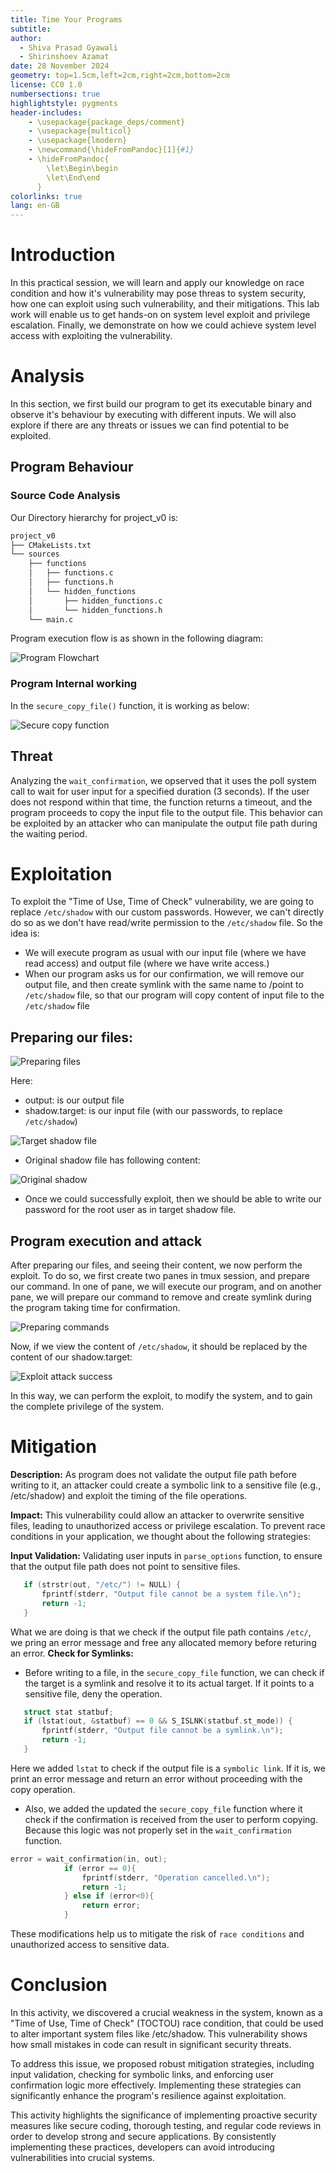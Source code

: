 ```yaml
---
title: Time Your Programs
subtitle:
author: 
  - Shiva Prasad Gyawali
  - Shirinshoev Azamat
date: 28 November 2024
geometry: top=1.5cm,left=2cm,right=2cm,bottom=2cm
license: CC0 1.0
numbersections: true
highlightstyle: pygments
header-includes:
    - \usepackage{package_deps/comment}
    - \usepackage{multicol}
    - \usepackage{lmodern}
    - \newcommand{\hideFromPandoc}[1]{#1}
    - \hideFromPandoc{
        \let\Begin\begin
        \let\End\end
      }
colorlinks: true
lang: en-GB
---
```



# Introduction
In this practical session, we will learn and apply our knowledge on race condition and how it's vulnerability may pose threas to system security, how one can exploit using such vulnerability, and their mitigations. This lab work will enable us to get hands-on on system level exploit and privilege escalation. Finally, we demonstrate on how we could achieve system level access with exploiting the vulnerability.

# Analysis
In this section, we first build our program to get its executable binary and observe it's behaviour by executing with different inputs. We will also explore if there are any threats or issues we can find potential to be exploited.

## Program Behaviour 
### Source Code Analysis
Our Directory hierarchy for project_v0 is:
```bash
project_v0
├── CMakeLists.txt
└── sources
    ├── functions
    │   ├── functions.c
    │   ├── functions.h
    │   └── hidden_functions
    │       ├── hidden_functions.c
    │       └── hidden_functions.h
    └── main.c
```
Program execution flow is as shown in the following diagram:

![Program Flowchart](./images/flowchart.png)

### Program Internal working
In the `secure_copy_file()` function, it is working as below:

![Secure copy function](./images/secure_copy.png)


## Threat
Analyzing the `wait_confirmation`, we opserved that it uses the poll system call to wait for user input for a specified duration (3 seconds). If the user does not respond within that time, the function returns a timeout, and the program proceeds to copy the input file to the output file. This behavior can be exploited by an attacker who can manipulate the output file path during the waiting period.

# Exploitation
To exploit the "Time of Use, Time of Check" vulnerability, we are going to replace `/etc/shadow` with our custom passwords. However, we can't directly do so as we don't have read/write permission to the `/etc/shadow` file. So the idea is:

- We will execute program as usual with our input file (where we have read access) and output file (where we have write access.)
- When our program asks us for our confirmation, we will remove our output file, and then create symlink with the same name to /point to `/etc/shadow` file, so that our program will copy content of input file to the `/etc/shadow` file

## Preparing our files:

![Preparing files](./images/preparing_files.png)

Here:

  - output: is our output file
  - shadow.target: is our input file (with our passwords, to replace `/etc/shadow`)
  
  ![Target shadow file](./images/shadow-target.png)
  - Original shadow file has following content:
  
  ![Original shadow](./images/original_shadow_file.png)

  - Once we could successfully exploit, then we should be able to write our password for the root user as in target shadow file.




## Program execution and attack
After preparing our files, and seeing their content, we now perform the exploit. To do so, we first create two panes in tmux session, and prepare our command. In one of pane, we will execute our program, and on another pane, we will prepare our command to remove and create symlink during the program taking time for confirmation.

![Preparing commands](./images/execution-attack.png)

Now, if we view the content of `/etc/shadow`, it should be replaced by the content of our shadow.target:

![Exploit attack success](./images/exploit-success.png)

In this way, we can perform the exploit, to modify the system, and to gain the complete privilege of the system.


# Mitigation
**Description:** As program does not validate the output file path before writing to it, an attacker could create a symbolic link to a sensitive file (e.g., /etc/shadow) and exploit the timing of the file operations.

**Impact:**
This vulnerability could allow an attacker to overwrite sensitive files, leading to unauthorized access or privilege escalation. To prevent race conditions in your application, we thought about the following strategies:

**Input Validation:**
Validating user inputs in `parse_options` function, to ensure that the output file path does not point to sensitive files. 

```c
   if (strstr(out, "/etc/") != NULL) {
       fprintf(stderr, "Output file cannot be a system file.\n");
       return -1;
   }
```
What we are doing is that we check if the output file path contains `/etc/`, we pring an error message and free any allocated memory before returing an error. 
**Check for Symlinks:**
- Before writing to a file, in the `secure_copy_file` function, we can check if the target is a symlink and resolve it to its actual target. If it points to a sensitive file, deny the operation.

```c 
   struct stat statbuf;
   if (lstat(out, &statbuf) == 0 && S_ISLNK(statbuf.st_mode)) {
       fprintf(stderr, "Output file cannot be a symlink.\n");
       return -1;
   }
```
Here we added `lstat` to check if the output file is a `symbolic link`. If it is, we print an error message and return an error without proceeding with the copy operation.
- Also, we added the updated the `secure_copy_file` function where it check if the confirmation is received from the user to perform copying. Because this logic was not properly set in the `wait_confirmation` function. 
```c
error = wait_confirmation(in, out);
            if (error == 0){
                fprintf(stderr, "Operation cancelled.\n");
                return -1;
            } else if (error<0){
                return error;
            }
```
These modifications help us to mitigate the risk of `race conditions` and unauthorized access to sensitive data. 

# Conclusion
In this activity, we discovered a crucial weakness in the system, known as a "Time of Use, Time of Check" (TOCTOU) race condition, that could be used to alter important system files like /etc/shadow. This vulnerability shows how small mistakes in code can result in significant security threats.

To address this issue, we proposed robust mitigation strategies, including input validation, checking for symbolic links, and enforcing user confirmation logic more effectively. Implementing these strategies can significantly enhance the program's resilience against exploitation.

This activity highlights the significance of implementing proactive security measures like secure coding, thorough testing, and regular code reviews in order to develop strong and secure applications. By consistently implementing these practices, developers can avoid introducing vulnerabilities into crucial systems.


